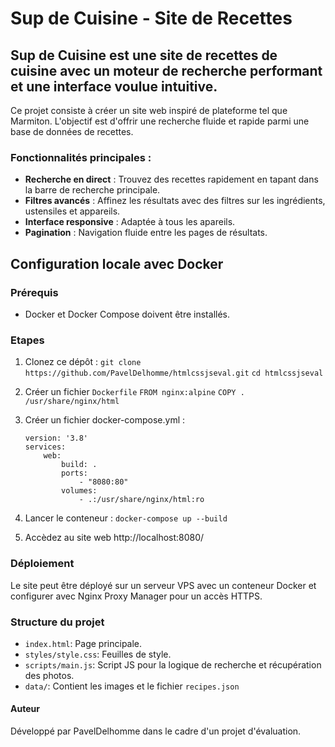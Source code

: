 # Sup de Cuisine - Site de Recettes

Sup de Cuisine est une site de recettes de cuisine avec un moteur de recherche performant et une interface voulue intuitive.
---
Ce projet consiste à créer un site web inspiré de plateforme tel que Marmiton. L'objectif est d'offrir une recherche fluide et rapide parmi une base de données de recettes.

### Fonctionnalités principales :
- **Recherche en direct** : Trouvez des recettes rapidement en tapant dans la barre de recherche principale.
- **Filtres avancés** : Affinez les résultats avec des filtres sur les ingrédients, ustensiles et appareils.
- **Interface responsive** : Adaptée à tous les apareils.
- **Pagination** : Navigation fluide entre les pages de résultats.



## Configuration locale avec Docker
### Prérequis
- Docker et Docker Compose doivent être installés.

### Etapes
1. Clonez ce dépôt : 
    ```git clone https://github.com/PavelDelhomme/htmlcssjseval.git```
    ```cd htmlcssjseval```
2. Créer un fichier <code>Dockerfile</code>
    ```FROM nginx:alpine```
    ```COPY . /usr/share/nginx/html```

3. Créer un fichier docker-compose.yml :
    ```
    version: '3.8'
    services:
        web:
            build: .
            ports:
                - "8080:80"
            volumes:
                - .:/usr/share/nginx/html:ro
    ```
4. Lancer le conteneur :
    ```docker-compose up --build```

5. Accèdez au site web <a hef="http://localhost:8080/">http://localhost:8080/</a>


### Déploiement
Le site peut être déployé sur un serveur VPS avec un conteneur Docker et configurer avec Nginx Proxy Manager pour un accès HTTPS.

### Structure du projet
- `index.html`: Page principale.
- `styles/style.css`: Feuilles de style.
- `scripts/main.js`: Script JS pour la logique de recherche et récupération des photos.
- `data/`: Contient les images et le fichier `recipes.json`

#### Auteur
Développé par PavelDelhomme dans le cadre d'un projet d'évaluation.